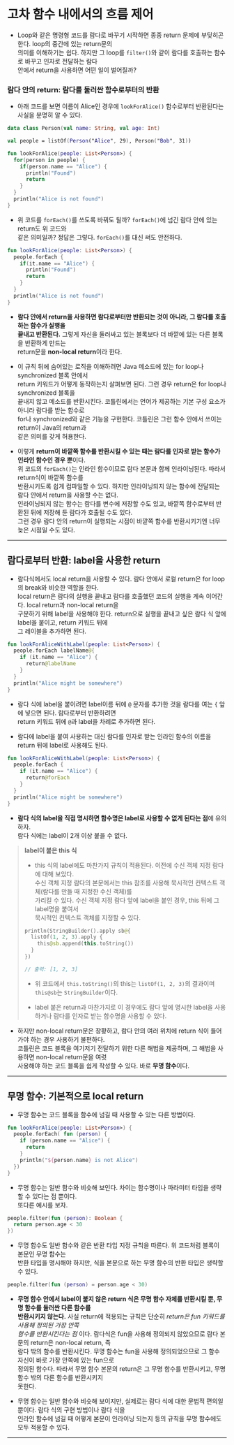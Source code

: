 # 고차 함수 내에서의 흐름 제어

- Loop와 같은 명령형 코드를 람다로 바꾸기 시작하면 종종 return 문제에 부딪히곤 한다. loop의 중간에 있는 return문의  
  의미를 이해하기는 쉽다. 하지만 그 loop를 `filter()`와 같이 람다를 호출하는 함수로 바꾸고 인자로 전달하는 람다  
  안에서 return을 사용하면 어떤 일이 벌어질까?

### 람다 안의 return: 람다를 둘러싼 함수로부터의 반환

- 아래 코드를 보면 이름이 Alice인 경우에 `lookForAlice()` 함수로부터 반환된다는 사실을 분명히 알 수 있다.

```kt
data class Person(val name: String, val age: Int)

val people = listOf(Person("Alice", 29), Person("Bob", 31))

fun lookForAlice(people: List<Person>) {
  for(person in people) {
    if(person.name == "Alice") {
      println("Found")
      return
    }
  }
  println("Alice is not found")
}
```

- 위 코드를 `forEach()`를 쓰도록 바꿔도 될까? `forEach()`에 넘긴 람다 안에 있는 return도 위 코드와  
  같은 의미일까? 정답은 그렇다. `forEach()`를 대신 써도 안전하다.

```kt
fun lookForAlice(people: List<Person>) {
  people.forEach {
    if(it.name == "Alice") {
      println("Found")
      return
    }
  }
  println("Alice is not found")
}
```

- **람다 안에서 return을 사용하면 람다로부터만 반환되는 것이 아니라, 그 람다를 호출하는 함수가 실행을**  
  **끝내고 반환된다.** 그렇게 자신을 둘러싸고 있는 블록보다 더 바깥에 있는 다른 블록을 반환하게 만드는  
  return문을 **non-local return**이라 한다.

- 이 규칙 뒤에 숨어있는 로직을 이해하려면 Java 메소드에 있는 for loop나 synchronized 블록 안에서  
  return 키워드가 어떻게 동작하는지 살펴보면 된다. 그런 경우 return은 for loop나 synchronized 블록을  
  끝내지 않고 메소드를 반환시킨다. 코틀린에서는 언어가 제공하는 기본 구성 요소가 아니라 람다를 받는 함수로  
  for나 synchronized와 같은 기능을 구현한다. 코틀린은 그런 함수 안에서 쓰이는 return이 Java의 return과  
  같은 의미를 갖게 허용한다.

- 이렇게 **return이 바깥쪽 함수를 반환시킬 수 있는 때는 람다를 인자로 받는 함수가 인라인 함수인 경우 뿐**이다.  
  위 코드의 `forEach()`는 인라인 함수이므로 람다 본문과 함께 인라이닝된다. 따라서 return식이 바깥쪽 함수를  
  반환시키도록 쉽게 컴파일할 수 있다. 하지만 인라이닝되지 않는 함수에 전달되는 람다 안에서 return을 사용할 수는 없다.  
  인라이닝되지 않는 함수는 람다를 변수에 저장할 수도 있고, 바깥쪽 함수로부터 반환된 뒤에 저장해 둔 람다가 호출될 수도 있다.  
  그런 경우 람다 안의 return이 실행되는 시점이 바깥쪽 함수를 반환시키기엔 너무 늦은 시점일 수도 있다.

---

## 람다로부터 반환: label을 사용한 return

- 람다식에서도 local return을 사용할 수 있다. 람다 안에서 로컬 return은 for loop의 break와 비슷한 역할을 한다.  
  local return은 람다의 실행을 끝내고 람다를 호출했던 코드의 실행을 계속 이어간다. local return과 non-local return을  
  구분하기 위해 label을 사용해야 한다. return으로 실행을 끝내고 싶은 람다 식 앞에 label을 붙이고, return 키워드 뒤에  
  그 레이블을 추가하면 된다.

```kt
fun lookForAliceWithLabel(people: List<Person>) {
  people.forEach labelName@{
    if (it.name == "Alice") {
      return@labelName
    }
  }
  println("Alice might be somewhere")
}
```

- 람다 식에 label을 붙이려면 label이름 뒤에 `@` 문자를 추가한 것을 람다를 여는 `{` 앞에 넣으면 된다. 람다로부터 반환하려면  
  return 키워드 뒤에 `@`과 label을 차례로 추가하면 된다.

- 람다에 label을 붙여 사용하는 대신 람다를 인자로 받는 인라인 함수의 이름을 return 뒤에 label로 사용해도 된다.

```kt
fun lookForAliceWithLabel(people: List<Person>) {
  people.forEach {
    if (it.name == "Alice") {
      return@forEach
    }
  }
  println("Alice might be somewhere")
}
```

- **람다 식의 label을 직접 명시하면 함수명은 label로 사용할 수 없게 된다는 점**에 유의하자.  
  람다 식에는 label이 2개 이상 붙을 수 없다.

> **label이 붙은 this 식**
>
> - this 식의 label에도 마찬가지 규칙이 적용된다. 이전에 수신 객체 지정 람다에 대해 보았다.  
>    수신 객체 지정 람다의 본문에서는 this 참조를 사용해 묵시적인 컨텍스트 객체(람다를 만들 때 지정한 수신 객체)를  
>    가리킬 수 있다. 수신 객체 지정 람다 앞에 label을 붙인 경우, this 뒤에 그 label명을 붙여서  
>   묵시적인 컨텍스트 객체를 지정할 수 있다.
>
> ```kt
> println(StringBuilder().apply sb@{
>   listOf(1, 2, 3).apply {
>     this@sb.append(this.toString())
>   }
> })
>
> // 출력: [1, 2, 3]
> ```
>
> - 위 코드에서 `this.toString()`의 this는 `listOf(1, 2, 3)`의 결과이며 `this@sb`는 `StringBuilder`이다.
>
> - label 붙은 return과 마찬가지로 이 경우에도 람다 앞에 명시한 label을 사용하거나 람다를 인자로 받는 함수명을 사용할 수 있다.

- 하지만 non-local return문은 장황하고, 람다 안의 여러 위치에 return 식이 들어가야 하는 경우 사용하기 불편하다.  
  코틀린은 코드 블록을 여기저기 전달하기 위한 다른 해법을 제공하며, 그 해법을 사용하면 non-local return문을 여럿  
  사용해야 하는 코드 블록을 쉽게 작성할 수 있다. 바로 **무명 함수**이다.

---

## 무명 함수: 기본적으로 local return

- 무명 함수는 코드 블록을 함수에 넘길 때 사용할 수 있는 다른 방법이다.

```kt
fun lookForAlice(people: List<Person>) {
  people.forEach( fun (person) {
    if (person.name == "Alice") {
      return
    }
    println("${person.name} is not Alice")
  })
}
```

- 무명 함수는 일반 함수와 비슷해 보인다. 차이는 함수명이나 파라미터 타입을 생략할 수 있다는 점 뿐이다.  
  또다른 예시를 보자.

```kt
people.filter(fun (person): Boolean {
  return person.age < 30
})
```

- 무명 함수도 일반 함수와 같은 반환 타입 지정 규칙을 따른다. 위 코드처럼 블록이 본문인 무명 함수는  
  반환 타입을 명시해야 하지만, 식을 본문으로 하는 무명 함수의 반환 타입은 생략할 수 있다.

```kt
people.filter(fun (person) = person.age < 30)
```

- **무명 함수 안에서 label이 붙지 않은 return 식은 무명 함수 자체를 반환시킬 뿐, 무명 함수를 둘러싼 다른 함수를**  
  **반환시키지 않는다.** 사실 return에 적용되는 규칙은 단순히 _return은 fun 키워드를 사용해 정의된 가장 안쪽_  
  _함수를 반환시킨다는 점_ 이다. 람다식은 fun을 사용해 정의되지 않았으므로 람다 본문의 return은 non-local return, 즉  
  람다 밖의 함수를 반환시킨다. 무명 함수는 fun을 사용해 정의되었으므로 그 함수 자신이 바로 가장 안쪽에 있는 fun으로  
  정의된 함수다. 따라서 무명 함수 본문의 return은 그 무명 함수를 반환시키고, 무명 함수 밖의 다른 함수를 반환시키지  
  못한다.

- 무명 함수는 일반 함수와 비슷해 보이지만, 실제로는 람다 식에 대한 문법적 편의일 뿐이다. 람다 식의 구현 방법이나 람다 식을  
  인라인 함수에 넘길 때 어떻게 본문이 인라이닝 되는지 등의 규칙을 무명 함수에도 모두 적용할 수 있다.

---
